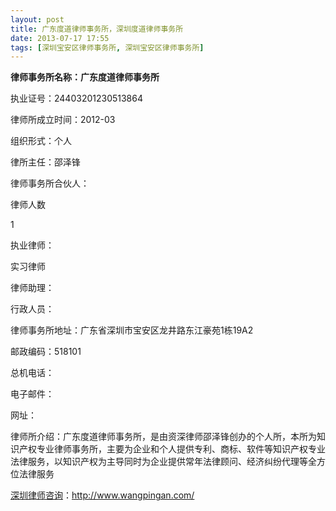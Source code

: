 ```yaml
---
layout: post
title: 广东度道律师事务所，深圳度道律师事务所
date: 2013-07-17 17:55
tags: [深圳宝安区律师事务所, 深圳宝安区律师事务所]
---
```

<strong>律师事务所名称：广东度道律师事务所</strong>

执业证号：24403201230513864

律师所成立时间：2012-03

组织形式：个人

律所主任：邵泽锋

律师事务所合伙人：

律师人数

1

执业律师：

实习律师

律师助理：

行政人员：

律师事务所地址：广东省深圳市宝安区龙井路东江豪苑1栋19A2

邮政编码：518101

总机电话：

电子邮件：

网址：

律师所介绍：广东度道律师事务所，是由资深律师邵泽锋创办的个人所，本所为知识产权专业律师事务所，主要为企业和个人提供专利、商标、软件等知识产权专业法律服务，以知识产权为主导同时为企业提供常年法律顾问、经济纠纷代理等全方位法律服务

<a href="http://www.wangpingan.com/">深圳律师咨询</a>：<a href="http://www.wangpingan.com/">http://www.wangpingan.com/</a>

